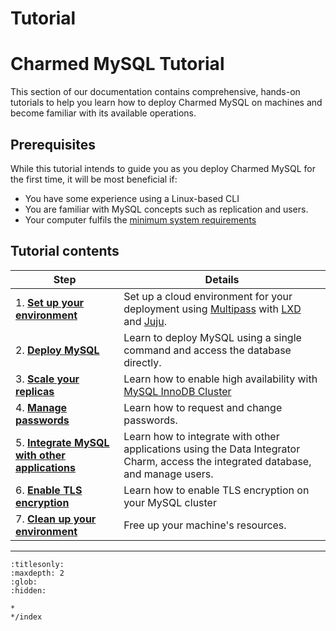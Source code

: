 
# Tutorial

# Charmed MySQL Tutorial

This section of our documentation contains comprehensive, hands-on tutorials to help you learn how to deploy Charmed MySQL on machines and become familiar with its available operations.

## Prerequisites

While this tutorial intends to guide you as you deploy Charmed MySQL for the first time, it will be most beneficial if:
- You have some experience using a Linux-based CLI
- You are familiar with MySQL concepts such as replication and users.
- Your computer fulfils the [minimum system requirements](/reference/system-requirements)

## Tutorial contents

| Step | Details |
| ------- | ---------- |
| 1. **[Set up your environment]** | Set up a cloud environment for your deployment using [Multipass](https://multipass.run/) with [LXD](https://ubuntu.com/lxd) and [Juju](https://juju.is/).
| 2. **[Deploy MySQL]** | Learn to deploy MySQL using a single command and access the database directly.
| 3. **[Scale your replicas]** | Learn how to enable high availability with [MySQL InnoDB Cluster](https://dev.mysql.com/doc/refman/8.0/en/mysql-innodb-cluster-introduction.html)
| 4. **[Manage passwords]** | Learn how to request and change passwords.
| 5. **[Integrate MySQL with other applications]** | Learn how to integrate with other applications using the Data Integrator Charm, access the integrated database, and manage users.
| 6. **[Enable TLS encryption]** | Learn how to enable TLS encryption on your MySQL cluster
| 7. **[Clean up your environment]** | Free up your machine's resources.

<!-- LINKS -->
[Set up your environment]: /tutorial/1-set-up-the-environment?channel=8.0/edge
[Deploy MySQL]: /tutorial/2-deploy-mysql?channel=8.0/edge
[Scale your replicas]: /tutorial/3-scale-replicas?channel=8.0/edge
[Manage passwords]: /tutorial/4-manage-passwords?channel=8.0/edge
[Integrate MySQL with other applications]: /tutorial/5-integrate-applications?channel=8.0/edge
[Enable TLS encryption]: /tutorial/6-enable-tls-encryption?channel=8.0/edge
[Upgrade charm]: /how-to-guides/upgrade/index?channel=8.0/edge
[Clean up your environment]: /tutorial/7-clean-up-the-environment?channel=8.0/edge

-------------------------


```{toctree}
:titlesonly:
:maxdepth: 2
:glob:
:hidden:

*
*/index
